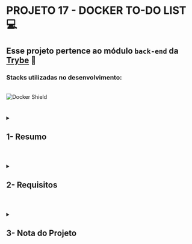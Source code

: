 # PROJETO 17 - DOCKER TO-DO LIST :computer:

## Esse projeto pertence ao módulo `back-end` da [Trybe](https://www.betrybe.com/) :green_heart:

### Stacks utilizadas no desenvolvimento:
<div style="display: inline_block"><br>
  <img src="https://img.shields.io/badge/Docker-2CA5E0?style=for-the-badge&logo=docker&logoColor=white" alt="Docker Shield" />
</div>
 
 #
<details>
 
<summary>
  
## 1- Resumo
  
</summary>

No projeto To Do List foi necessário, com ajuda do Docker, unir as aplicações do Front e Back-End e os testes de integração  que validam se as aplicações estão se comunicando. Deveríamos, em suma, usar comandos específicos do Docker para ajudar na compreensão do código, criar imagens e executar contêineres a partir dessas imagens.

Por fim, a partir da conteinerização das aplicações, criamos conexão entre elas e orquestramos todo o seu funcionamento por meio do Docker compose. Veja mais abaixo!
  
</details>

#

<details>
 
<summary>
 
## 2- Requisitos

</summary>

* I. Crie um container em modo interativo, sem rodá-lo, nomeando-o como 01container e utilizando a imagem alpine na versão 3.12

* II. Inicie o container 01container

* III. Liste os containers filtrando pelo nome 01container
  
* IV. Execute o comando cat /etc/os-release no container 01container sem se acoplar a ele

* V. Remova o container 01container

* VI. Faça o download da imagem nginx com a versão 1.21.3-alpine sem criar ou rodar um container

* VII. Rode um novo container com a imagem nginx com a versão 1.21.3-alpine em segundo plano nomeando-o como 02images e mapeando sua porta padrão de acesso para porta 3000 do sistema hospedeiro

* VIII. Pare o container 02images que está em andamento

* IX. Gere uma build a partir do Dockerfile do back-end do todo-app nomeando a imagem para todobackend

* X. Gere uma build a partir do Dockerfile do front-end do todo-app nomeando a imagem para todofrontend

* XI. Gere uma build a partir do Dockerfile dos testes do todo-app nomeando a imagem para todotests

* XII. Suba uma orquestração em segundo plano com o docker-compose de forma que backend, frontend e tests consigam se comunicar

</details>

# 

<details>
 
<summary>

## 3- Nota do Projeto
 
</summary>

## 100% :heavy_check_mark:

![Project-docker-todo-list](https://github.com/jonnoliveira/trybe-project-17-docker-todo-list/blob/main/images/docker-todo-list-grade.png)

</details> 
 
# 
